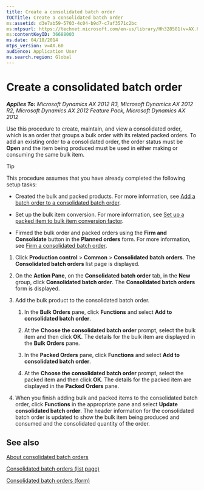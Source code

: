 ```yaml
---
title: Create a consolidated batch order
TOCTitle: Create a consolidated batch order
ms:assetid: d3e7ab59-5703-4c04-b9d7-c7af3571c2bc
ms:mtpsurl: https://technet.microsoft.com/en-us/library/Hh328581(v=AX.60)
ms:contentKeyID: 36688003
ms.date: 04/18/2014
mtps_version: v=AX.60
audience: Application User
ms.search.region: Global
---
```


# Create a consolidated batch order 


_**Applies To:** Microsoft Dynamics AX 2012 R3, Microsoft Dynamics AX 2012 R2, Microsoft Dynamics AX 2012 Feature Pack, Microsoft Dynamics AX 2012_

Use this procedure to create, maintain, and view a consolidated order, which is an order that groups a bulk order with its related packed orders. To add an existing order to a consolidated order, the order status must be **Open** and the item being produced must be used in either making or consuming the same bulk item.


> [!TIP]
> <P>This procedure assumes that you have already completed the following setup tasks:</P>
> <UL>
> <LI>
> <P>Created the bulk and packed products. For more information, see <A href="add-a-batch-order-to-a-consolidated-batch-order.md">Add a batch order to a consolidated batch order</A>.</P>
> <LI>
> <P>Set up the bulk item conversion. For more information, see <A href="set-up-a-packed-item-to-bulk-item-conversion-factor.md">Set up a packed item to bulk item conversion factor</A>.</P>
> <LI>
> <P>Firmed the bulk order and packed orders using the <STRONG>Firm and Consolidate</STRONG> button in the <STRONG>Planned orders</STRONG> form. For more information, see <A href="firm-a-consolidated-batch-order.md">Firm a consolidated batch order</A>.</P></LI></UL>



1.  Click **Production control** \> **Common** \> **Consolidated batch orders**. The **Consolidated batch orders** list page is displayed.

2.  On the **Action Pane**, on the **Consolidated batch order** tab, in the **New** group, click **Consolidated batch order**. The **Consolidated batch orders** form is displayed.

3.  Add the bulk product to the consolidated batch order.
    
    1.  In the **Bulk Orders** pane, click **Functions** and select **Add to consolidated batch order**.
    
    2.  At the **Choose the consolidated batch order** prompt, select the bulk item and then click **OK**. The details for the bulk item are displayed in the **Bulk Orders** pane.
    
    3.  In the **Packed Orders** pane, click **Functions** and select **Add to consolidated batch order**.
    
    4.  At the **Choose the consolidated batch order** prompt, select the packed item and then click **OK**. The details for the packed item are displayed in the **Packed Orders** pane.

4.  When you finish adding bulk and packed items to the consolidated batch order, click **Functions** in the appropriate pane and select **Update consolidated batch order**. The header information for the consolidated batch order is updated to show the bulk item being produced and consumed and the consolidated quantity of the order.

## See also

[About consolidated batch orders](about-consolidated-batch-orders.md)

[Consolidated batch orders (list page)](https://technet.microsoft.com/en-us/library/hh328658\(v=ax.60\))

[Consolidated batch orders (form)](https://technet.microsoft.com/en-us/library/hh328731\(v=ax.60\))

  


